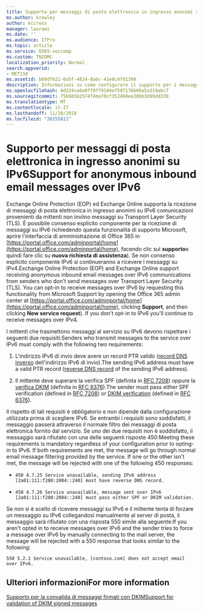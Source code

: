 ```yaml
---
title: Supporto per messaggi di posta elettronica in ingresso anonimi su IPv6
ms.author: krowley
author: kccross
manager: laurawi
ms.date: ''
ms.audience: ITPro
ms.topic: article
ms.service: O365-seccomp
ms.custom: TN2DMC
localization_priority: Normal
search.appverid:
- MET150
ms.assetid: b68df621-0a5f-4824-8abc-41e0c4fd1398
description: Informazioni su come configurare il supporto per i messaggi anonimi da origini IPv6 per Exchange Online Protection ed Exchange Online.
ms.openlocfilehash: 0d324ce6e0ff0ff9104ef597176b09a5a319abc7
ms.sourcegitcommit: 75b985b2574f4be70cf352498ea300b3d99dd338
ms.translationtype: MT
ms.contentlocale: it-IT
ms.lasthandoff: 11/10/2018
ms.locfileid: "26255811"
---
```

# <a name="support-for-anonymous-inbound-email-messages-over-ipv6"></a><span data-ttu-id="1031c-103">Supporto per messaggi di posta elettronica in ingresso anonimi su IPv6</span><span class="sxs-lookup"><span data-stu-id="1031c-103">Support for anonymous inbound email messages over IPv6</span></span>

<span data-ttu-id="1031c-p101">Exchange Online Protection (EOP) ed Exchange Online supporta la ricezione di messaggi di posta elettronica in ingresso anonimi su IPv6 comunicazioni provenienti da mittenti non inviino messaggi su Transport Layer Security (TLS). È possibile consenso esplicito componente per la ricezione di messaggi su IPv6 richiedendo questa funzionalità di supporto Microsoft, aprire l'interfaccia di amministrazione di Office 365 in [https://portal.office.com/adminportal/home](https://portal.office.com/adminportal/home), facendo clic sul **supporto**e quindi fare clic su **nuova richiesta di assistenza**). Se non consenso esplicito componente IPv6 si continueranno a ricevere i messaggi su IPv4.</span><span class="sxs-lookup"><span data-stu-id="1031c-p101">Exchange Online Protection (EOP) and Exchange Online support receiving anonymous inbound email messages over IPv6 communications from senders who don't send messages over Transport Layer Security (TLS). You can opt-in to receive messages over IPv6 by requesting this functionality from Microsoft Support by opening the Office 365 admin center at [https://portal.office.com/adminportal/home](https://portal.office.com/adminportal/home), clicking **Support**, and then clicking **New service request**). If you don't opt-in to IPv6 you'll continue to receive messages over IPv4.</span></span>
  
<span data-ttu-id="1031c-107">I mittenti che trasmettono messaggi al servizio su IPv6 devono rispettare i seguenti due requisiti:</span><span class="sxs-lookup"><span data-stu-id="1031c-107">Senders who transmit messages to the service over IPv6 must comply with the following two requirements:</span></span>
  
1. <span data-ttu-id="1031c-108">L'indirizzo IPv6 di invio deve avere un record PTR valido ([record DNS inverso](https://en.wikipedia.org/wiki/Reverse_DNS_lookup) dell'indirizzo IPv6 di invio).</span><span class="sxs-lookup"><span data-stu-id="1031c-108">The sending IPv6 address must have a valid PTR record ([reverse DNS record](https://en.wikipedia.org/wiki/Reverse_DNS_lookup) of the sending IPv6 address).</span></span> 
    
2. <span data-ttu-id="1031c-109">Il mittente deve superare la verifica SPF (definita in [RFC 7208](https://tools.ietf.org/html/rfc7208)) oppure la [verifica DKIM](http://dkim.org/) (definita in [RFC 6376](https://www.rfc-editor.org/rfc/rfc6376.txt)).</span><span class="sxs-lookup"><span data-stu-id="1031c-109">The sender must pass either SPF verification (defined in [RFC 7208](https://tools.ietf.org/html/rfc7208)) or [DKIM verification](http://dkim.org/) (defined in [RFC 6376](https://www.rfc-editor.org/rfc/rfc6376.txt)).</span></span>
    
<span data-ttu-id="1031c-p102">Il rispetto di tali requisiti è obbligatorio e non dipende dalla configurazione utilizzata prima di scegliere IPv6. Se entrambi i requisiti sono soddisfatti, il messaggio passerà attraverso il normale filtro dei messaggi di posta elettronica fornito dal servizio. Se uno dei due requisiti non è soddisfatto, il messaggio sarà rifiutato con una delle seguenti risposte 450:</span><span class="sxs-lookup"><span data-stu-id="1031c-p102">Meeting these requirements is mandatory regardless of your configuration prior to opting-in to IPv6. If both requirements are met, the message will go through normal email message filtering provided by the service. If one or the other isn't met, the message will be rejected with one of the following 450 responses:</span></span>
  
-  `450 4.7.25 Service unavailable, sending IPv6 address [2a01:111:f200:2004::240] must have reverse DNS record.`
    
-  `450 4.7.26 Service unavailable, message sent over IPv6 [2a01:111:f200:2004::240] must pass either SPF or DKIM validation.`
    
<span data-ttu-id="1031c-113">Se non si è scelto di ricevere messaggi su IPv6 e il mittente tenta di forzare un messaggio su IPv6 collegandosi manualmente al server di posta, il messaggio sarà rifiutato con una risposta 550 simile alla seguente:</span><span class="sxs-lookup"><span data-stu-id="1031c-113">If you aren't opted in to receive messages over IPv6 and the sender tries to force a message over IPv6 by manually connecting to the mail server, the message will be rejected with a 550 response that looks similar to the following:</span></span>
  
 `550 5.2.1 Service unavailable, [contoso.com] does not accept email over IPv6.`
  
## <a name="for-more-information"></a><span data-ttu-id="1031c-114">Ulteriori informazioni</span><span class="sxs-lookup"><span data-stu-id="1031c-114">For more information</span></span>

[<span data-ttu-id="1031c-115">Supporto per la convalida di messaggi firmati con DKIM</span><span class="sxs-lookup"><span data-stu-id="1031c-115">Support for validation of DKIM signed messages</span></span>](support-for-validation-of-dkim-signed-messages.md)
  

